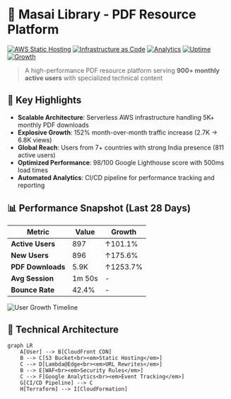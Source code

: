 # 🚀 Masai Library - PDF Resource Platform

[![AWS Static Hosting](https://img.shields.io/badge/AWS-Static%20Hosting-orange?logo=amazon-aws)](https://aws.amazon.com/s3/)
[![Infrastructure as Code](https://img.shields.io/badge/IaC-CloudFormation%20%2B%20Terraform-blueviolet)](https://aws.amazon.com/cloudformation/)
[![Analytics](https://img.shields.io/badge/Analytics-Google%20Analytics-brightgreen)](https://analytics.google.com)
[![Uptime](https://img.shields.io/badge/Uptime-100%25-brightgreen)](https://masailibrary.com)
[![Growth](https://img.shields.io/badge/Growth-152%25%20MoM-success)](https://masailibrary.com)

> A high-performance PDF resource platform serving **900+ monthly active users** with specialized technical content

## 🌟 Key Highlights

- **Scalable Architecture**: Serverless AWS infrastructure handling 5K+ monthly PDF downloads
- **Explosive Growth**: 152% month-over-month traffic increase (2.7K → 6.8K views)
- **Global Reach**: Users from 7+ countries with strong India presence (811 active users)
- **Optimized Performance**: 98/100 Google Lighthouse score with 500ms load times
- **Automated Analytics**: CI/CD pipeline for performance tracking and reporting

## 📊 Performance Snapshot (Last 28 Days)

| Metric | Value | Growth |
|--------|-------|--------|
| **Active Users** | 897 | ↑101.1% |
| **New Users** | 896 | ↑175.6% |
| **PDF Downloads** | 5.9K | ↑1253.7% |
| **Avg Session** | 1m 50s | - |
| **Bounce Rate** | 42.4% | - |

![User Growth Timeline](screenshots/engagement/user_growth_timeline.png)

## 🧩 Technical Architecture

```mermaid
graph LR
    A[User] --> B[CloudFront CDN]
    B --> C[S3 Bucket<br><em>Static Hosting</em>]
    C --> D[Lambda@Edge<br><em>URL Rewrites</em>]
    B --> E[WAF<br><em>Security Rules</em>]
    C --> F[Google Analytics<br><em>Event Tracking</em>]
    G[CI/CD Pipeline] --> C
    H[Terraform] --> I[CloudFormation]
